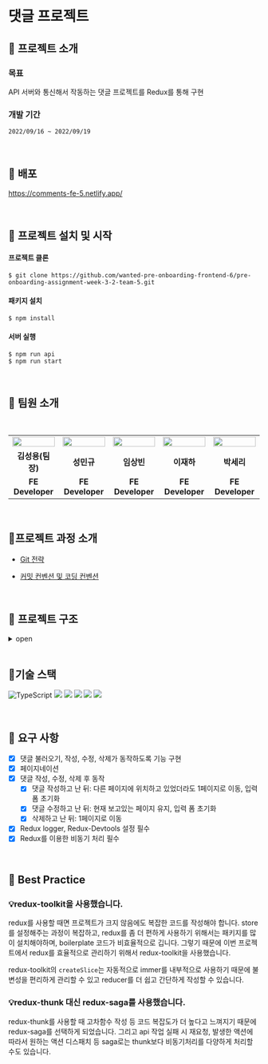# 댓글 프로젝트

## 📌 프로젝트 소개

### 목표
API 서버와 통신해서 작동하는 댓글 프로젝트를 Redux를 통해 구현

### 개발 기간
`2022/09/16 ~ 2022/09/19`

<br/>

## 📌 배포

https://comments-fe-5.netlify.app/

<br />

## 📌 프로젝트 설치 및 시작

#### 프로젝트 클론

```shell
$ git clone https://github.com/wanted-pre-onboarding-frontend-6/pre-onboarding-assignment-week-3-2-team-5.git
```

#### 패키지 설치

```shell
$ npm install
```

#### 서버 실행

```shell
$ npm run api
$ npm run start
```
<br/>

## 📌 팀원 소개

<br/>

<table align="center">
<tr >
<td align="center"><a href="https://github.com/LoggingCo"><img  src="https://avatars.githubusercontent.com/LoggingCo" width="100%"  height="50%"/></a></td>
<td align="center"><a href="https://github.com/sming0112"><img src="https://avatars.githubusercontent.com/sming0112" width="100%"  height="50%"/></a></td>
<td align="center"><a href="https://github.com/YSBINN"><img src="https://avatars.githubusercontent.com/YSBINN" width="100%" height="50%" /></a></td>
<td align="center"><a href="https://github.com/Leejha"><img src="https://avatars.githubusercontent.com/Leejha" width="100%"  height="50%"/></a></td>
<td align="center"><a href="https://github.com/seriparkdev"><img src="https://avatars.githubusercontent.com/seriparkdev" width="100%"  height="50%"/></a></td>
</tr>
<tr>
<td align="center"><b>김성용(팀장)</b></td>
<td align="center"><b>성민규</b></td>
<td align="center"><b>임상빈</b></td>
<td align="center"><b>이재하</b></td>
<td align="center"><b>박세리</b></td>
</tr>
<tr>
<td align="center"><b>FE Developer</b></td>
<td align="center"><b>FE Developer</b></td>
<td align="center"><b>FE Developer</b></td>
<td align="center"><b>FE Developer</b></td>
<td align="center"><b>FE Developer</b></td>
</tr>
</table>

<br/>

## 📌프로젝트 과정 소개

- [Git 전략](https://github.com/wanted-pre-onboarding-frontend-6/Assign-1/wiki/Git-%EC%A0%84%EB%9E%B5)

- [커밋 컨벤션 및 코딩 컨벤션](https://github.com/wanted-pre-onboarding-frontend-6/Assign-1/wiki/%EC%BB%A4%EB%B0%8B-%EC%BB%A8%EB%B2%A4%EC%85%98-%EB%B0%8F-%EC%BD%94%EB%94%A9-%EC%BB%A8%EB%B2%A4%EC%85%98)


<br/>

## 📌 프로젝트 구조

<details>
<summary>open</summary>

```
├─apis
├─components
│  ├─Button
│  ├─Input
│  └─Select
├─context
├─hooks
├─pages
│  └─components
├─reducer
├─saga
├─store
├─types
│  ├─api
│  └─style
└─utils
```

</details>

<br/>

## 📌기술 스택
 
![TypeScript](https://img.shields.io/badge/typescript-%23007ACC.svg?style=for-the-badge&logo=typescript&logoColor=white) 
![](https://img.shields.io/badge/React-20232A?style=for-the-badge&logo=react&logoColor=61DAFB) 
![](https://img.shields.io/badge/styled--components-DB7093?style=for-the-badge&logo=styled-components&logoColor=white)
<img src="https://img.shields.io/badge/Redux-764ABC?style=for-the-badge&logo=redux&logoColor=white"/>
<img src="https://img.shields.io/badge/Redux--toolkit-764ABC?style=for-the-badge&logo=redux&logoColor=white"/>
<img src="https://img.shields.io/badge/Redux saga-999999?style=for-the-badge&logo=reduxsaga&logoColor=white"/>

<br/>

## 📌 요구 사항
- [x] 댓글 불러오기, 작성, 수정, 삭제가 동작하도록 기능 구현
- [x] 페이지네이션
- [x] 댓글 작성, 수정, 삭제 후 동작
    - [x] 댓글 작성하고 난 뒤: 다른 페이지에 위치하고 있었더라도 1페이지로 이동, 입력 폼 초기화
    - [x] 댓글 수정하고 난 뒤: 현재 보고있는 페이지 유지, 입력 폼 초기화
    - [x] 삭제하고 난 뒤: 1페이지로 이동
- [x] Redux logger, Redux-Devtools 설정 필수
- [x] Redux를 이용한 비동기 처리 필수

<br/>

## 📌 Best Practice

### 💡redux-toolkit을 사용했습니다.
redux를 사용할 때면 프로젝트가 크지 않음에도 복잡한 코드를 작성해야 합니다. store를 설정해주는 과정이 복잡하고, redux를 좀 더 편하게 사용하기 위해서는 패키지를 많이 설치해야하며, boilerplate 코드가 비효율적으로 깁니다. 그렇기 때문에 이번 프로젝트에서 redux를 효율적으로 관리하기 위해서 redux-toolkit을 사용했습니다.

redux-toolkit의 `createSlice`는 자동적으로 immer를 내부적으로 사용하기 때문에 불변성을 편리하게 관리할 수 있고 reducer를 더 쉽고 간단하게 작성할 수 있습니다.

### 💡redux-thunk 대신 redux-saga를 사용했습니다.
redux-thunk를 사용할 때 고차함수 작성 등 코드 복잡도가 더 높다고 느껴지기 때문에 redux-saga를 선택하게 되었습니다. 그리고 api 작업 실패 시 재요청, 발생한 액션에 따라서 원하는 액션 디스패치 등 saga로는 thunk보다 비동기처리를 다양하게 처리할 수도 있습니다.

